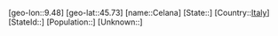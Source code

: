 ﻿---
location: [45.73,9.48]
type: City
tags:
- geo/City


SpocWebEntityId: 29525
isDeleted: false
confidential: public

---
[geo-lon::9.48]
[geo-lat::45.73]
[name::Celana]
[State::]
[Country::[Italy](geo/Continent/Europe/Italy.md)]
[StateId::]
[Population::]
[Unknown::]

